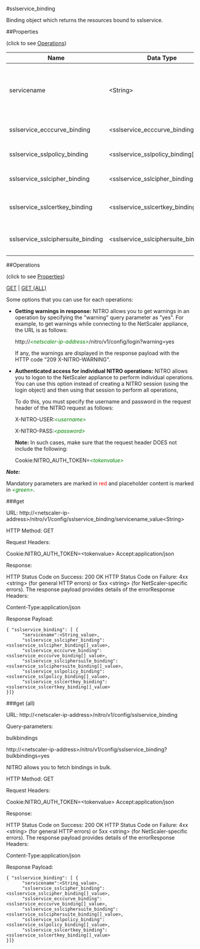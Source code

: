 #sslservice_binding

Binding object which returns the resources bound to sslservice.


##Properties 
<span>(click to see [Operations](#operations))</span>


<table><thead><tr><th>Name</th><th> Data Type</th><th> Permissions</th><th>Description</th></tr></thead><tbody><tr><td>servicename</td><td>&lt;String></td><td>Read-write</td><td>Name of the SSL service for which to show detailed information.&lt;br>Minimum length = 1</td><tr><tr><td>sslservice_ecccurve_binding</td><td>&lt;sslservice_ecccurve_binding[]></td><td>Read-only</td><td>ecccurve that can be bound to sslservice.</td><tr><tr><td>sslservice_sslpolicy_binding</td><td>&lt;sslservice_sslpolicy_binding[]></td><td>Read-only</td><td>sslpolicy that can be bound to sslservice.</td><tr><tr><td>sslservice_sslcipher_binding</td><td>&lt;sslservice_sslcipher_binding[]></td><td>Read-only</td><td>sslcipher that can be bound to sslservice.</td><tr><tr><td>sslservice_sslcertkey_binding</td><td>&lt;sslservice_sslcertkey_binding[]></td><td>Read-only</td><td>sslcertkey that can be bound to sslservice.</td><tr><tr><td>sslservice_sslciphersuite_binding</td><td>&lt;sslservice_sslciphersuite_binding[]></td><td>Read-only</td><td>sslciphersuite that can be bound to sslservice.</td><tr></tbody></table>
##Operations 
<span>(click to see [Properties](#properties))</span>


[GET](#get) | [GET (ALL)](#get-(all))


Some options that you can use for each operations:
<ul><li><p><b>Getting warnings in response:</b> NITRO allows you to get warnings in an operation by specifying the "warning" query parameter as "yes". For example, to get warnings while connecting to the NetScaler appliance, the URL is as follows:</p><p>http://<span style="color:green;font-style:italic;">&lt;netscaler-ip-address&gt;</span>/nitro/v1/config/login?warning=yes</p><p>If any, the warnings are displayed in the response payload with the HTTP code "209 X-NITRO-WARNING".</p></li><li><p><b>Authenticated access for individual NITRO operations:</b> NITRO allows you to logon to the NetScaler appliance to perform individual operations. You can use this option instead of creating a NITRO session (using the login object) and then using that session to perform all operations,</p><p>To do this, you must specify the username and password in the request header of the NITRO request as follows:</p><p>X-NITRO-USER:<span style="color:green;font-style:italic;">&lt;username&gt;</span></p><p>X-NITRO-PASS:<span style="color:green;font-style:italic;">&lt;password&gt;</span></p><p><b>Note:</b> In such cases, make sure that the request header DOES not include the following:</p><p>Cookie:NITRO_AUTH_TOKEN=<span style="color:green;font-style:italic;">&lt;tokenvalue&gt;</span></p></li></ul>



***Note:*** 
Mandatory parameters are marked in <span style="color:#FF0000;">red</span> and placeholder content is marked in <span style="color:green;font-style:italic">&lt;green&gt;</span>.

###get



URL: http://&lt;netscaler-ip-address&gt;/nitro/v1/config/sslservice_binding/servicename_value&lt;String&gt;
HTTP Method: GET
Request Headers:

Cookie:NITRO_AUTH_TOKEN=&lt;tokenvalue&gt;Accept:application/json

Response:
HTTP Status Code on Success: 200 OKHTTP Status Code on Failure: 4xx &lt;string&gt; (for general HTTP errors) or 5xx &lt;string&gt; (for NetScaler-specific errors). The response payload provides details of the errorResponse Headers:

Content-Type:application/json

Response Payload: ```{ "sslservice_binding": [ {      "servicename":<String_value>,      "sslservice_sslcipher_binding":<sslservice_sslcipher_binding[]_value>,      "sslservice_ecccurve_binding":<sslservice_ecccurve_binding[]_value>,      "sslservice_sslciphersuite_binding":<sslservice_sslciphersuite_binding[]_value>,      "sslservice_sslpolicy_binding":<sslservice_sslpolicy_binding[]_value>,      "sslservice_sslcertkey_binding":<sslservice_sslcertkey_binding[]_value>}]}```



###get (all)



URL: http://&lt;netscaler-ip-address&gt;/nitro/v1/config/sslservice_binding
Query-parameters:
bulkbindings
http://&lt;netscaler-ip-address&gt;/nitro/v1/config/sslservice_binding?bulkbindings=yes
NITRO allows you to fetch bindings in bulk.



HTTP Method: GET
Request Headers:

Cookie:NITRO_AUTH_TOKEN=&lt;tokenvalue&gt;Accept:application/json

Response:
HTTP Status Code on Success: 200 OKHTTP Status Code on Failure: 4xx &lt;string&gt; (for general HTTP errors) or 5xx &lt;string&gt; (for NetScaler-specific errors). The response payload provides details of the errorResponse Headers:

Content-Type:application/json

Response Payload: ```{ "sslservice_binding": [ {      "servicename":<String_value>,      "sslservice_sslcipher_binding":<sslservice_sslcipher_binding[]_value>,      "sslservice_ecccurve_binding":<sslservice_ecccurve_binding[]_value>,      "sslservice_sslciphersuite_binding":<sslservice_sslciphersuite_binding[]_value>,      "sslservice_sslpolicy_binding":<sslservice_sslpolicy_binding[]_value>,      "sslservice_sslcertkey_binding":<sslservice_sslcertkey_binding[]_value>}]}```



